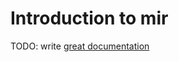 # Introduction to mir

TODO: write [great documentation](http://jacobian.org/writing/what-to-write/)

